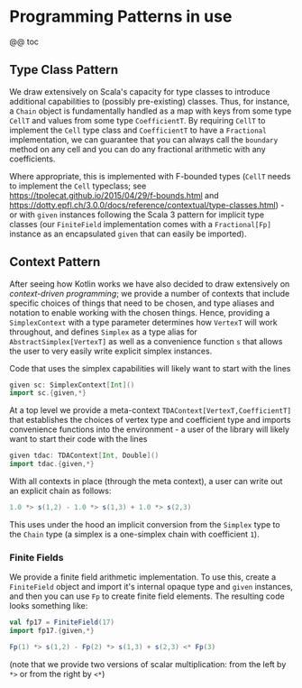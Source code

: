 # Programming Patterns in use

@@ toc

## Type Class Pattern

We draw extensively on Scala's capacity for type classes to introduce additional capabilities to
(possibly pre-existing) classes. Thus, for instance, a `Chain` object is fundamentally handled as
a map with keys from some type `CellT` and values from some type `CoefficientT`. By requiring `CellT` 
to implement the `Cell` type class and `CoefficientT` to have a `Fractional` implementation, we can
guarantee that you can always call the `boundary` method on any cell and you can do any fractional
arithmetic with any coefficients.

Where appropriate, this is implemented with F-bounded types (`CellT` needs to implement the `Cell` typeclass;
see <https://tpolecat.github.io/2015/04/29/f-bounds.html> and 
<https://dotty.epfl.ch/3.0.0/docs/reference/contextual/type-classes.html>) - or with `given` instances
following the Scala 3 pattern for implicit type classes (our `FiniteField` implementation comes with a 
`Fractional[Fp]` instance as an encapsulated `given` that can easily be imported).



## Context Pattern

After seeing how Kotlin works we have also decided to draw extensively on _context-driven programming_;
we provide a number of contexts that include specific choices of things that need to be chosen, and
type aliases and notation to enable working with the chosen things. Hence, providing a `SimplexContext`
with a type parameter determines how `VertexT` will work throughout, and defines `Simplex` as a type
alias for `AbstractSimplex[VertexT]` as well as a convenience function `s` that allows the user to
very easily write explicit simplex instances.

Code that uses the simplex capabilities will likely want to start with the lines
```scala 3
given sc: SimplexContext[Int]()
import sc.{given,*}
```

At a top level we provide a meta-context `TDAContext[VertexT,CoefficientT]` that establishes the choices
of vertex type and coefficient type and imports convenience functions into the environment - a user of
the library will likely want to start their code with the lines
```scala 3
given tdac: TDAContext[Int, Double]()
import tdac.{given,*}
```

With all contexts in place (through the meta context), a user can write out an explicit chain as follows:
```scala 3
1.0 *> s(1,2) - 1.0 *> s(1,3) + 1.0 *> s(2,3)
```

This uses under the hood an implicit conversion from the `Simplex` type to the `Chain` type (a simplex is
a one-simplex chain with coefficient `1`).

### Finite Fields

We provide a finite field arithmetic implementation. To use this, create a `FiniteField` object and import
it's internal opaque type and `given` instances, and then you can use `Fp` to create finite field elements.
The resulting code looks something like:

```scala 3
val fp17 = FiniteField(17)
import fp17.{given,*}

Fp(1) *> s(1,2) - Fp(2) *> s(1,3) + s(2,3) <* Fp(3)
```

(note that we provide two versions of scalar multiplication: from the left by `*>` or from the right by `<*`)



